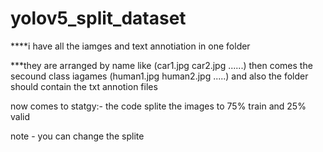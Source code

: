 # yolov5_split_dataset
****i have all the iamges and text annotiation in one folder 

***they are arranged by name like (car1.jpg car2.jpg ......) then comes the secound class iagames (human1.jpg human2.jpg .....) and also the folder should contain the txt annotion files 

now comes to statgy:- the code splite the images to 75% train and 25% valid

note - you can change the splite 

